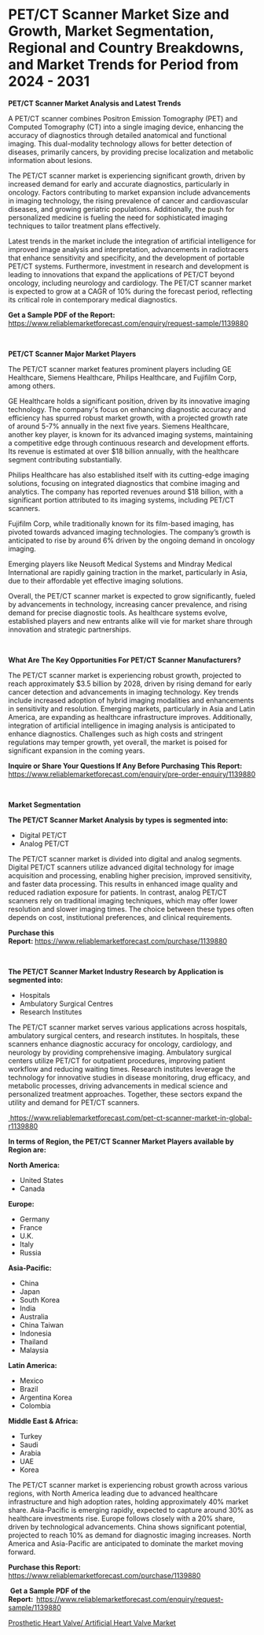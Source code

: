 <p><h1>PET/CT Scanner Market Size and Growth, Market Segmentation, Regional and Country Breakdowns, and Market Trends for Period from 2024 -  2031</h1></p><p><strong>PET/CT Scanner Market Analysis and Latest Trends</strong></p>
<p><p>A PET/CT scanner combines Positron Emission Tomography (PET) and Computed Tomography (CT) into a single imaging device, enhancing the accuracy of diagnostics through detailed anatomical and functional imaging. This dual-modality technology allows for better detection of diseases, primarily cancers, by providing precise localization and metabolic information about lesions.</p><p>The PET/CT scanner market is experiencing significant growth, driven by increased demand for early and accurate diagnostics, particularly in oncology. Factors contributing to market expansion include advancements in imaging technology, the rising prevalence of cancer and cardiovascular diseases, and growing geriatric populations. Additionally, the push for personalized medicine is fueling the need for sophisticated imaging techniques to tailor treatment plans effectively.</p><p>Latest trends in the market include the integration of artificial intelligence for improved image analysis and interpretation, advancements in radiotracers that enhance sensitivity and specificity, and the development of portable PET/CT systems. Furthermore, investment in research and development is leading to innovations that expand the applications of PET/CT beyond oncology, including neurology and cardiology. The PET/CT scanner market is expected to grow at a CAGR of 10% during the forecast period, reflecting its critical role in contemporary medical diagnostics.</p></p>
<p><strong>Get a Sample PDF of the Report:&nbsp;</strong> <a href="https://www.reliablemarketforecast.com/enquiry/request-sample/1139880?utm_campaign=1134&utm_medium=2&utm_source=Github&utm_content=ia&utm_term=28122024&utm_id=petct-scanner">https://www.reliablemarketforecast.com/enquiry/request-sample/1139880</a></p>
<p>&nbsp;</p>
<p><strong>PET/CT Scanner Major Market Players</strong></p>
<p><p>The PET/CT scanner market features prominent players including GE Healthcare, Siemens Healthcare, Philips Healthcare, and Fujifilm Corp, among others. </p><p>GE Healthcare holds a significant position, driven by its innovative imaging technology. The company's focus on enhancing diagnostic accuracy and efficiency has spurred robust market growth, with a projected growth rate of around 5-7% annually in the next five years. Siemens Healthcare, another key player, is known for its advanced imaging systems, maintaining a competitive edge through continuous research and development efforts. Its revenue is estimated at over $18 billion annually, with the healthcare segment contributing substantially.</p><p>Philips Healthcare has also established itself with its cutting-edge imaging solutions, focusing on integrated diagnostics that combine imaging and analytics. The company has reported revenues around $18 billion, with a significant portion attributed to its imaging systems, including PET/CT scanners.</p><p>Fujifilm Corp, while traditionally known for its film-based imaging, has pivoted towards advanced imaging technologies. The company’s growth is anticipated to rise by around 6% driven by the ongoing demand in oncology imaging. </p><p>Emerging players like Neusoft Medical Systems and Mindray Medical International are rapidly gaining traction in the market, particularly in Asia, due to their affordable yet effective imaging solutions. </p><p>Overall, the PET/CT scanner market is expected to grow significantly, fueled by advancements in technology, increasing cancer prevalence, and rising demand for precise diagnostic tools. As healthcare systems evolve, established players and new entrants alike will vie for market share through innovation and strategic partnerships.</p></p>
<p>&nbsp;</p>
<p><strong>What Are The Key Opportunities For PET/CT Scanner Manufacturers?</strong></p>
<p><p>The PET/CT scanner market is experiencing robust growth, projected to reach approximately $3.5 billion by 2028, driven by rising demand for early cancer detection and advancements in imaging technology. Key trends include increased adoption of hybrid imaging modalities and enhancements in sensitivity and resolution. Emerging markets, particularly in Asia and Latin America, are expanding as healthcare infrastructure improves. Additionally, integration of artificial intelligence in imaging analysis is anticipated to enhance diagnostics. Challenges such as high costs and stringent regulations may temper growth, yet overall, the market is poised for significant expansion in the coming years.</p></p>
<p><strong>Inquire or Share Your Questions If Any Before Purchasing This Report:</strong> <a href="https://www.reliablemarketforecast.com/enquiry/pre-order-enquiry/1139880?utm_campaign=1134&utm_medium=2&utm_source=Github&utm_content=ia&utm_term=28122024&utm_id=petct-scanner">https://www.reliablemarketforecast.com/enquiry/pre-order-enquiry/1139880</a></p>
<p>&nbsp;</p>
<p><strong>Market Segmentation</strong></p>
<p><strong>The PET/CT Scanner Market Analysis by types is segmented into:</strong></p>
<p><ul><li>Digital PET/CT</li><li>Analog PET/CT</li></ul></p>
<p><p>The PET/CT scanner market is divided into digital and analog segments. Digital PET/CT scanners utilize advanced digital technology for image acquisition and processing, enabling higher precision, improved sensitivity, and faster data processing. This results in enhanced image quality and reduced radiation exposure for patients. In contrast, analog PET/CT scanners rely on traditional imaging techniques, which may offer lower resolution and slower imaging times. The choice between these types often depends on cost, institutional preferences, and clinical requirements.</p></p>
<p><strong>Purchase this Report:&nbsp;</strong><a href="https://www.reliablemarketforecast.com/purchase/1139880?utm_campaign=1134&utm_medium=2&utm_source=Github&utm_content=ia&utm_term=28122024&utm_id=petct-scanner">https://www.reliablemarketforecast.com/purchase/1139880</a></p>
<p>&nbsp;</p>
<p><strong>The PET/CT Scanner Market Industry Research by Application is segmented into:</strong></p>
<p><ul><li>Hospitals</li><li>Ambulatory Surgical Centres</li><li>Research Institutes</li></ul></p>
<p><p>The PET/CT scanner market serves various applications across hospitals, ambulatory surgical centers, and research institutes. In hospitals, these scanners enhance diagnostic accuracy for oncology, cardiology, and neurology by providing comprehensive imaging. Ambulatory surgical centers utilize PET/CT for outpatient procedures, improving patient workflow and reducing waiting times. Research institutes leverage the technology for innovative studies in disease monitoring, drug efficacy, and metabolic processes, driving advancements in medical science and personalized treatment approaches. Together, these sectors expand the utility and demand for PET/CT scanners.</p></p>
<p><a href="https://www.reliablemarketforecast.com/pet-ct-scanner-market-in-global-r1139880?utm_campaign=1134&utm_medium=2&utm_source=Github&utm_content=ia&utm_term=28122024&utm_id=petct-scanner">&nbsp;https://www.reliablemarketforecast.com/pet-ct-scanner-market-in-global-r1139880</a></p>
<p><strong>In terms of Region, the PET/CT Scanner Market Players available by Region are:</strong></p>
<p>
    <p> <strong> North America: </strong>
        <ul>
            <li>United States</li>
            <li>Canada</li>
        </ul>
        </p> 
    <p> <strong> Europe: </strong>
        <ul>
            <li>Germany</li>
            <li>France</li>
            <li>U.K.</li>
            <li>Italy</li>
            <li>Russia</li>
        </ul>
        </p> 
    <p> <strong> Asia-Pacific: </strong>
        <ul>
            <li>China</li>
            <li>Japan</li>
            <li>South Korea</li>
            <li>India</li>
            <li>Australia</li>
            <li>China Taiwan</li>
            <li>Indonesia</li>
            <li>Thailand</li>
            <li>Malaysia</li>
        </ul>
        </p> 
    <p> <strong> Latin America: </strong>
        <ul>
            <li>Mexico</li>
            <li>Brazil</li>
            <li>Argentina Korea</li>
            <li>Colombia</li>
        </ul>
        </p> 
    <p> <strong> Middle East & Africa: </strong>
        <ul>
            <li>Turkey</li>
            <li>Saudi</li>
            <li>Arabia</li>
            <li>UAE</li>
            <li>Korea</li>
        </ul>
    </p>
    </p>
<p><p>The PET/CT scanner market is experiencing robust growth across various regions, with North America leading due to advanced healthcare infrastructure and high adoption rates, holding approximately 40% market share. Asia-Pacific is emerging rapidly, expected to capture around 30% as healthcare investments rise. Europe follows closely with a 20% share, driven by technological advancements. China shows significant potential, projected to reach 10% as demand for diagnostic imaging increases. North America and Asia-Pacific are anticipated to dominate the market moving forward.</p></p>
<p><strong>Purchase this Report: </strong><a href="https://www.reliablemarketforecast.com/purchase/1139880?utm_campaign=1134&utm_medium=2&utm_source=Github&utm_content=ia&utm_term=28122024&utm_id=petct-scanner">https://www.reliablemarketforecast.com/purchase/1139880</a></p>
<p>&nbsp;<strong>Get a Sample PDF of the Report:&nbsp;&nbsp;</strong><a href="https://www.reliablemarketforecast.com/enquiry/request-sample/1139880?utm_campaign=1134&utm_medium=2&utm_source=Github&utm_content=ia&utm_term=28122024&utm_id=petct-scanner">https://www.reliablemarketforecast.com/enquiry/request-sample/1139880</a></p>
<p><strong></strong></p>
<p><p><a href="https://github.com/BryceTownsendr/Market-Research-Report-List-7/blob/main/prosthetic-heart-valve-artificial-heart-valve-market.md?utm_campaign=1134&utm_medium=2&utm_source=Github&utm_content=ia&utm_term=28122024&utm_id=petct-scanner">Prosthetic Heart Valve/ Artificial Heart Valve Market</a></p></p>
